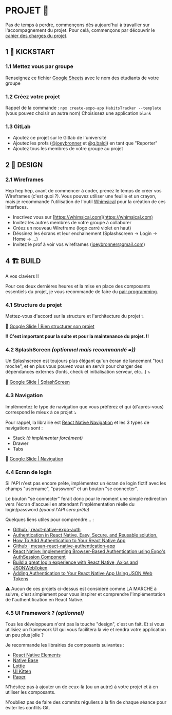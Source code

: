# PROJET 🚧

Pas de temps à perdre, commençons dès aujourd'hui à travailler sur l'accompagnement du projet.
Pour celà, commençons par découvrir le [cahier des charges du projet](./CAHIER-DES-CHARGES.md).

## 1 🚀 KICKSTART

### 1.1 Mettez vous par groupe

Renseignez ce fichier [Google Sheets](https://docs.google.com/spreadsheets/d/1is3MSvOM94Gs6hfzfg-jJSGIqrrNzzBqDadrCNEQCok/edit#gid=0) avec le nom des étudiants de votre groupe

### 1.2 Créez votre projet

Rappel de la commande : `npx create-expo-app HabitsTracker --template` (vous pouvez choisir un autre nom)
Choisissez une application `blank`

### 1.3 GitLab

- Ajoutez ce projet sur le Gitlab de l'université
- Ajoutez les profs ([@joeybronner](https://git.unistra.fr/joeybronner) et [@g.baldi](https://git.unistra.fr/g.baldi)) en tant que "Reporter"
- Ajoutez tous les membres de votre groupe au projet

## 2 📱 DESIGN

### 2.1 Wireframes

Hep hep hep, avant de commencer à coder, prenez le temps de créer vos Wireframes (c'est quoi ?).
Vous pouvez utiliser une feuille et un crayon, mais je recommande l'utilisation de l'outil [Whimsical](https://whimsical.com/wireframes) pour la création de ces interfaces.

- Inscrivez vous sur [https://whimsical.com](https://whimsical.com)
- Invitez les autres membres de votre groupe à collaborer
- Créez un nouveau Wireframe (logo carré violet en haut)
- Déssinez les écrans et leur enchainement (Splashscreen -> Login -> Home -> ...)
- Invitez le prof à voir vos wireframes (<joeybronner@gmail.com>)

## 4 🏗 BUILD

A vos claviers !!

Pour ces deux dernières heures et la mise en place des composants essentiels du projet, je vous recommande de faire du [pair programming](https://fr.wikipedia.org/wiki/Programmation_en_bin%C3%B4me).

### 4.1 Structure du projet

Mettez-vous d'accord sur la structure et l'architecture du projet ⤵

🔗 [Google Slide | Bien structurer son projet](https://docs.google.com/presentation/d/1W0b7Na9pcBiR0KUDhLtvlV6x6oNgFo9X6l7KKpaYibU/edit#slide=id.gf85a3fda8d_1_223)

**!! C'est important pour la suite et pour la maintenance du projet. !!**

### 4.2 SplashScreen _(optionnel mais recommandé =))_

Un Splashscreen est toujours plus élégant qu'un écran de lancement "tout moche", et en plus vous pouvez vous en servir pour charger des dépendances externes (fonts, check et initialisation serveur, etc...) ⤵

🔗 [Google Slide | SplashScreen](https://docs.google.com/presentation/d/1W0b7Na9pcBiR0KUDhLtvlV6x6oNgFo9X6l7KKpaYibU/edit#slide=id.gf85a3fda8d_1_44)

### 4.3 Navigation

Implémentez le type de navigation que vous préférez et qui (d'après-vous) correspond le mieux à ce projet ⤵

Pour rappel, la librairie est [React Native Navigation](https://reactnavigation.org/./docs/getting-started/) et les 3 types de navigations sont :

- Stack _(à implémenter forcément)_
- Drawer
- Tabs

🔗 [Google Slide | Navigation](https://docs.google.com/presentation/d/1W0b7Na9pcBiR0KUDhLtvlV6x6oNgFo9X6l7KKpaYibU/edit#slide=id.gf2fc3af8dd_0_2)

### 4.4 Ecran de login

Si l'API n'est pas encore prête, implémentez un écran de login fictif avec les champs "username", "password" et un bouton "se connecter".

Le bouton "se connecter" ferait donc pour le moment une simple redirection vers l'écran d'accueil en attendant l'implémentation réelle du login/password _(quand l'API sera prête)_

Quelques liens utiles pour comprendre... :

- [Github | react-native-expo-auth](https://github.com/tatianagripasova/react-native-expo-auth)
- [Authentication in React Native, Easy, Secure, and Reusable solution.](https://www.obytes.com/blog/authentication-in-react-native-easy-secure-and-reusable-solution)
- [How To Add Authentication to Your React Native App](https://betterprogramming.pub/how-to-add-authentication-to-your-react-native-app-with-react-hooks-and-react-context-api-46f57aedbbd)
- [Github | mesan-react-native-authentication-app](https://github.com/MosesEsan/mesan-react-native-authentication-app/tree/auth)
- [React Native: Implementing Browser-Based Authentication using Expo's AuthSession Component](https://levelup.gitconnected.com/react-native-implementing-browser-based-authentication-using-expos-authsession-component-ffee25b50ae8)
- [Build a great login experience with React Native, Axios and JSONWebToken](https://www.willandskill.se/en/build-a-great-login-experience-with-react-native/)
- [Adding Authentication to Your React Native App Using JSON Web Tokens](https://dzone.com/articles/adding-authentication-to-your-react-native-app-usi-1)

⚠️ Aucun de ces projets ci-dessus est considéré comme LA MARCHE à suivre, c'est simplement pour vous inspirer et comprendre l'implémentation de l'authentification en React Native.

### 4.5 UI Framework ? _(optionnel)_

Tous les développeurs n'ont pas la touche "design", c'est un fait. Et si vous utilisiez un framework UI qui vous facilitera la vie et rendra votre application un peu plus jolie ?

Je recommande les librairies de composants suivantes :

- [React Native Elements](https://reactnativeelements.com/)
- [Native Base](https://nativebase.io/)
- [Lottie](https://github.com/lottie-react-native/lottie-react-native)
- [UI Kitten](https://akveo.github.io/react-native-ui-kitten/)
- [Paper](https://reactnativepaper.com/)

N'hésitez pas à ajouter un de ceux-là (ou un autre) à votre projet et à en utiliser les composants.

N'oubliez pas de faire des commits réguliers à la fin de chaque séance pour éviter les conflits Git.
